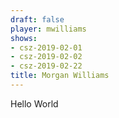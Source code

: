 ```yaml
---
draft: false
player: mwilliams
shows:
- csz-2019-02-01
- csz-2019-02-02
- csz-2019-02-22
title: Morgan Williams
---
```


Hello World

